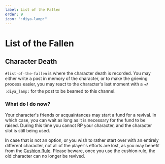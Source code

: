 ```yaml
---
label: List of the Fallen
order: 9
icon: ":diya-lamp:"
---
```

# List of the Fallen
## Character Death

`#list-of-the-fallen` is where the character death is recorded. You may either write a post in memory of the character, or to make the grieving process easier, you may react to the character's last moment with a 🪔 `:diya_lamp:` for the post to be beamed to this channel.

### What do I do now?

Your character's friends or acquaintances may start a fund for a revival. In which case, you can wait as long as it is necessary for the fund to be raised. During this time you cannot RP your character, and the character slot is still being used.

In case that is not an option, or you wish to rather start over with an entirely different character, not all of the player's efforts are lost, as you may benefit from the [Cushion Rule](claims.md). Please beware, once you use the cushion rule, the old character can no longer be revived.